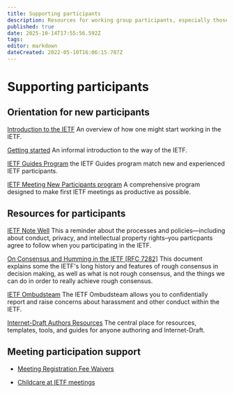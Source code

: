 ```yaml
---
title: Supporting participants
description: Resources for working group participants, especially those new to the IETF, may find useful
published: true
date: 2025-10-14T17:55:56.592Z
tags: 
editor: markdown
dateCreated: 2022-05-10T16:06:15.787Z
---
```


# Supporting participants


## Orientation for new participants
[Introduction to the IETF](https://www.ietf.org/about/introduction/)
An overview of how one might start working in the IETF.

[Getting started](https://www.ietf.org/participate/get-started/)
An informal introduction to the way of the IETF.

[IETF Guides Program](https://www.ietf.org/about/participate/guides/)
the IETF Guides program match new and experienced IETF participants.

[IETF Meeting New Participants program](https://www.ietf.org/meeting/new-participants/)
A comprehensive program designed to make first IETF meetings as productive as possible.

## Resources for participants
[IETF Note Well](https://www.ietf.org/about/note-well/)
This a reminder about the processes and policies—including about conduct, privacy, and intellectual property rights–you particpants agree to follow when you participating in the IETF.

[On Consensus and Humming in the IETF [RFC 7282]](https://www.rfc-editor.org/rfc/rfc7282.html)
This document explains some the IETF's long history and features of rough consensus in decision making, as well as what is not rough consensus, and the things we can do in order to really achieve rough consensus.

[IETF Ombudsteam](https://www.ietf.org/contact/ombudsteam/)
The IETF Ombudsteam allows you to confidentially report and raise concerns about harassment and other conduct within the IETF.

[Internet-Draft Authors Resources](https://authors.ietf.org)
The central place for resources, templates, tools, and guides for anyone authoring and Internet-Draft.

## Meeting participation support
+ [Meeting Registration Fee Waivers](https://www.ietf.org/meeting/registration-fee-waivers/)

+ [Childcare at IETF meetings](https://www.ietf.org/meeting/childcare/)